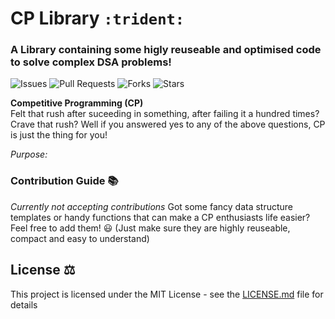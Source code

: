 # CP Library `:trident:` 

### A Library containing some higly reuseable and optimised code to solve complex DSA problems!  

 <!-- ALL-CONTRIBUTORS-BADGE:START - Do not remove or modify this section -->  
![Issues](https://img.shields.io/github/issues/relaxxpls/CPLibrary?style=for-the-badge)
![Pull Requests](https://img.shields.io/github/issues-pr/relaxxpls/CPLibrary?style=for-the-badge)
![Forks](https://img.shields.io/github/forks/relaxxpls/CPLibrary?style=for-the-badge)
![Stars](https://img.shields.io/github/stars/relaxxpls/CPLibrary?style=for-the-badge)
  
**Competitive Programming (CP)**   
Felt that rush after suceeding in something, after failing it a hundred times? Crave that rush? 
Well if you answered yes to any of the above questions, CP is just the thing for you!  

*Purpose:*
  
### Contribution Guide 📚  

*Currently not accepting contributions*
Got some fancy data structure templates or handy functions that can make a CP enthusiasts life easier? Feel free to add them! 😃 (Just make sure they are highly reuseable, compact and easy to understand)


## License ⚖️

This project is licensed under the MIT License - see the [LICENSE.md](./LICENSE.md) file for details
